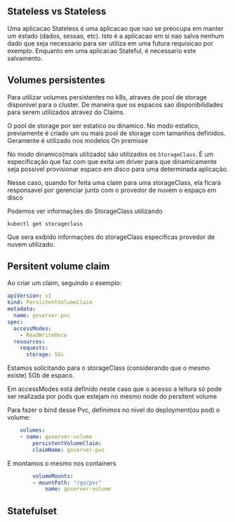 ## Stateless vs Stateless

Uma aplicacao Stateless é uma aplicacao que nao se preocupa em manter um estado (dados, sessao, etc).
Isto é a aplicacao em si nao salva nenhum dado que seja necessario para ser utiliza em uma futura requisicao por exemplo.
Enquanto em uma aplicacao Stateful, é necessario este salvamento.

## Volumes persistentes

Para utilizar volumes persistentes no k8s, atraves de pool de storage disponivel para o cluster. De maneira que os espacos sao disponibilidades para serem utilizados atravez do Claims.

O pool de storage por ser estatico ou dinamico. No modo estatico, previamente é criado um ou mais pool de storage com tamanhos definidos. Geramente é utilizado nos modelos On premisse

No modo dinamico(mais utilizado) são utilizados os `StorageClass`. É um especificação que faz com que exita um driver para que dinamicamente seja possivel provisionar espaco em disco para uma determinada aplicação.

Nesse caso, quando for feita uma claim para uma storageClass, ela ficará responsavel por gerenciar junto com o provedor de nuvem o espaço em disco

Podemos ver informações do StorageClass utilizando
```
kubectl get storageclass
```

Que sera exibido informações do storageClass especificas provedor de nuvem utilizado.



## Persitent volume claim

Ao criar um claim, seguindo o exemplo:


```yml
apiVersion: v1
kind: PersistentVolumeClaim
metadata:
  name: goserver-pvc
spec:
  accessModes:
    - ReadWriteOnce
  resources:
    requests:
      storage: 5Gi
```


Estamos solicitando para o storageClass (considerando que o mesmo existe) 5Gb de espaco.

Em accessModes está definido neste caso que o acesso a leitura só pode ser realizada por pods que estejam no mesmo node do persitent volume


Para fazer o bind desse Pvc, definimos no nivel do deployment(ou pod) o volume:

```yml
    volumes:
    - name: goserver-volume
        persistentVolumeClaim:
        claimName: goserver-pvc
```

E montamos o mesmo nos containers

```yml
        volumeMounts:
        - mountPath: "/go/pvc"
            name: goserver-volume
```

## Statefulset
